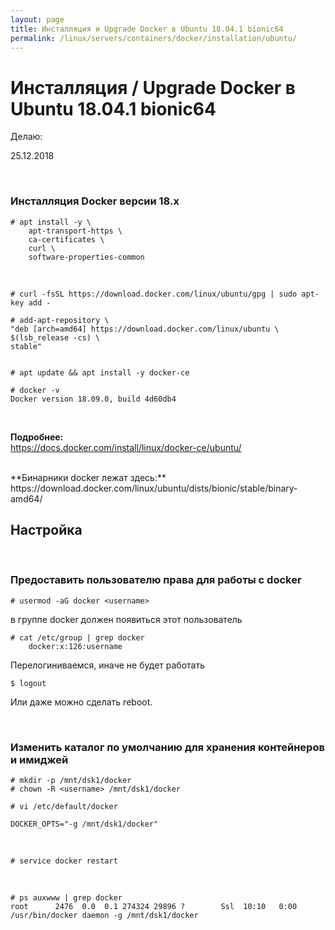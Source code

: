 ```yaml
---
layout: page
title: Инсталляция и Upgrade Docker в Ubuntu 18.04.1 bionic64
permalink: /linux/servers/containers/docker/installation/ubuntu/
---
```



# Инсталляция / Upgrade Docker в Ubuntu 18.04.1 bionic64

Делаю:  

25.12.2018


<br/>

### Инсталляция Docker версии 18.x

    # apt install -y \
        apt-transport-https \
        ca-certificates \
        curl \
        software-properties-common

<br/>

    # curl -fsSL https://download.docker.com/linux/ubuntu/gpg | sudo apt-key add -

<!-- 
    # apt-key fingerprint 0EBFCD88 -->
    

    # add-apt-repository \
    "deb [arch=amd64] https://download.docker.com/linux/ubuntu \
    $(lsb_release -cs) \
    stable"


    # apt update && apt install -y docker-ce

    # docker -v
    Docker version 18.09.0, build 4d60db4

<br/>

**Подробнее:**  
https://docs.docker.com/install/linux/docker-ce/ubuntu/

<br/>
**Бинарники docker лежат здесь:**  
https://download.docker.com/linux/ubuntu/dists/bionic/stable/binary-amd64/

<br/>

## Настройка 

<br/>

### Предоставить пользователю права для работы с docker


    # usermod -aG docker <username>

в группе docker должен появиться этот пользователь  

    # cat /etc/group | grep docker
        docker:x:126:username

Перелогиниваемся, иначе не будет работать

    $ logout

Или даже можно сделать reboot.

<br/>

### Изменить каталог по умолчанию для хранения контейнеров и имиджей

    # mkdir -p /mnt/dsk1/docker
    # chown -R <username> /mnt/dsk1/docker

    # vi /etc/default/docker

    DOCKER_OPTS="-g /mnt/dsk1/docker"

<br/>

    # service docker restart

<br/>

    # ps auxwww | grep docker
    root      2476  0.0  0.1 274324 29896 ?        Ssl  10:10   0:00 /usr/bin/docker daemon -g /mnt/dsk1/docker
